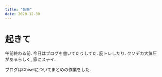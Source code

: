```yaml
---
title: "執筆"
date: 2020-12-30
---
```


# 起きて
午前終わる前. 今日はブログを書いてたりしてた. 筋トレしたり. クソデカ大気圧があるらしく, 家にステイ.

ブログはChiselについてまとめの作業をした.
